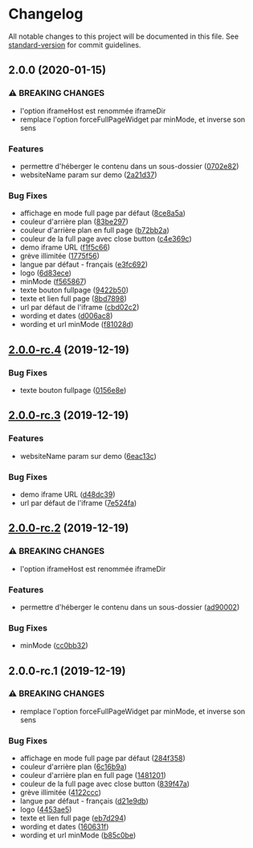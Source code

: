 # Changelog

All notable changes to this project will be documented in this file. See [standard-version](https://github.com/conventional-changelog/standard-version) for commit guidelines.

## 2.0.0 (2020-01-15)


### ⚠ BREAKING CHANGES

* l'option iframeHost est renommée iframeDir
* remplace l'option forceFullPageWidget par minMode, et
inverse son sens

### Features

* permettre d'héberger le contenu dans un sous-dossier ([0702e82](https://github.com/onestlatech/widget-engreve/commit/0702e82cbe6cf3d81a9f3278025e1a95a104154b))
* websiteName param sur demo ([2a21d37](https://github.com/onestlatech/widget-engreve/commit/2a21d375ba4536643ad4118d878c7132ad32f85d))


### Bug Fixes

* affichage en mode full page par défaut ([8ce8a5a](https://github.com/onestlatech/widget-engreve/commit/8ce8a5ac7233a7ea0000d67872e9040706253505))
* couleur d'arrière plan ([83be297](https://github.com/onestlatech/widget-engreve/commit/83be29774589ab0d4420240e4232040ad20a5e8c))
* couleur d'arrière plan en full page ([b72bb2a](https://github.com/onestlatech/widget-engreve/commit/b72bb2a69b6c869c510bfc519b8bbaf2606e28d4))
* couleur de la full page avec close button ([c4e369c](https://github.com/onestlatech/widget-engreve/commit/c4e369c973fe94993f4edafdf509c33c4cb901cf))
* demo iframe URL ([f1f5c66](https://github.com/onestlatech/widget-engreve/commit/f1f5c661a2e131a0a25776ae96dc1f3edb36a4be))
* grève illimitée ([1775f56](https://github.com/onestlatech/widget-engreve/commit/1775f5644fb7827aa16989c4926134afe299ac8f))
* langue par défaut - français ([e3fc692](https://github.com/onestlatech/widget-engreve/commit/e3fc692f34f0237fd1569b69b24f0c8ceb69bcc3))
* logo ([6d83ece](https://github.com/onestlatech/widget-engreve/commit/6d83eced0c2fe8caca9bccc70f38ac3087a34bb7))
* minMode ([f565867](https://github.com/onestlatech/widget-engreve/commit/f565867813714bd1c5baf31914dbd9b38d7a150a))
* texte bouton fullpage ([9422b50](https://github.com/onestlatech/widget-engreve/commit/9422b50d4592049d0baa4fd8a9b5f99a9864380b))
* texte et lien full page ([8bd7898](https://github.com/onestlatech/widget-engreve/commit/8bd7898d0a0ccf9d20e657e0926aaf7c2728b042))
* url par défaut de l'iframe ([cbd02c2](https://github.com/onestlatech/widget-engreve/commit/cbd02c2e192eff653ac43fe31f98b6240c71fcf6))
* wording et dates ([d006ac8](https://github.com/onestlatech/widget-engreve/commit/d006ac8dc6be342a257ff79ba22f1f7de4d147fd))
* wording et url minMode ([f81028d](https://github.com/onestlatech/widget-engreve/commit/f81028db6a4d7852b87e83c1c8e1d6f4b4c3dda2))

## [2.0.0-rc.4](https://github.com/noelmace/widget-engreve/compare/v2.0.0-rc.3...v2.0.0-rc.4) (2019-12-19)


### Bug Fixes

* texte bouton fullpage ([0156e8e](https://github.com/noelmace/widget-engreve/commit/0156e8e03dda3896b35ff08044bf253dd7cac4dc))

## [2.0.0-rc.3](https://github.com/noelmace/widget-engreve/compare/v2.0.0-rc.2...v2.0.0-rc.3) (2019-12-19)


### Features

* websiteName param sur demo ([6eac13c](https://github.com/noelmace/widget-engreve/commit/6eac13ca426def43ee735ba7490d5cb3fad0785c))


### Bug Fixes

* demo iframe URL ([d48dc39](https://github.com/noelmace/widget-engreve/commit/d48dc39c2c846e0a64ee359e510d947a0f022864))
* url par défaut de l'iframe ([7e524fa](https://github.com/noelmace/widget-engreve/commit/7e524faae5e2eb446e21cf628e083677613ddbda))

## [2.0.0-rc.2](https://github.com/noelmace/widget-engreve/compare/v2.0.0-rc.1...v2.0.0-rc.2) (2019-12-19)


### ⚠ BREAKING CHANGES

* l'option iframeHost est renommée iframeDir

### Features

* permettre d'héberger le contenu dans un sous-dossier ([ad90002](https://github.com/noelmace/widget-engreve/commit/ad90002ac6063eaaf4f62fa5b70f026f786b30cf))


### Bug Fixes

* minMode ([cc0bb32](https://github.com/noelmace/widget-engreve/commit/cc0bb32b6999d6a7e642c54545287ba9715e6fb5))

## 2.0.0-rc.1 (2019-12-19)


### ⚠ BREAKING CHANGES

* remplace l'option forceFullPageWidget par minMode, et
inverse son sens

### Bug Fixes

* affichage en mode full page par défaut ([284f358](https://github.com/noelmace/widget-engreve/commit/284f35855ccd67e49cedaf8d7b5efeae14ba5446))
* couleur d'arrière plan ([6c16b9a](https://github.com/noelmace/widget-engreve/commit/6c16b9a1cd35c635fe97a327d8600d76b449d256))
* couleur d'arrière plan en full page ([1481201](https://github.com/noelmace/widget-engreve/commit/14812019b0a0b25497a6d1b56dd89a5a6fa645f9))
* couleur de la full page avec close button ([839f47a](https://github.com/noelmace/widget-engreve/commit/839f47a0dda1ee89f73e49609ce966a871127f4d))
* grève illimitée ([4122ccc](https://github.com/noelmace/widget-engreve/commit/4122ccc75f17ce7007af0156ef7b89ff1661604b))
* langue par défaut - français ([d21e9db](https://github.com/noelmace/widget-engreve/commit/d21e9db9b66213889c5c3a345f997e70e56783ac))
* logo ([4453ae5](https://github.com/noelmace/widget-engreve/commit/4453ae5d6a5939369806fb93d07fe964a573eba7))
* texte et lien full page ([eb7d294](https://github.com/noelmace/widget-engreve/commit/eb7d2947cabf467529b10c4f3c61c2a01715d3cf))
* wording et dates ([160631f](https://github.com/noelmace/widget-engreve/commit/160631fd0284ce781f41fa9e59075ffc6c58867c))
* wording et url minMode ([b85c0be](https://github.com/noelmace/widget-engreve/commit/b85c0be1dc73f67df09a1b2015e4fde11a31f58d))
